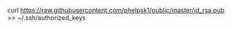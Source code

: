 curl  https://raw.githubusercontent.com/phelpsk1/public/master/id_rsa.pub >> ~/.ssh/authorized_keys
